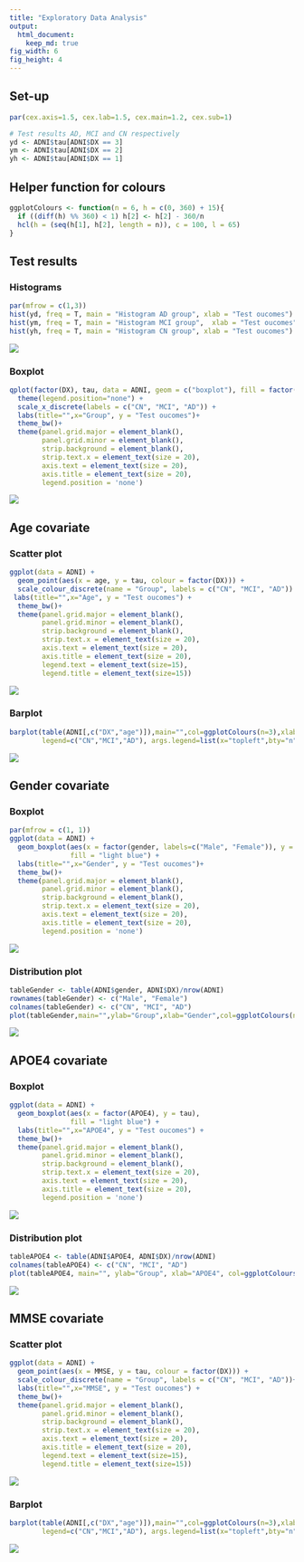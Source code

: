 ```yaml
---
title: "Exploratory Data Analysis"
output: 
  html_document:
    keep_md: true
fig_width: 6
fig_height: 4
---
```










## Set-up


```r
par(cex.axis=1.5, cex.lab=1.5, cex.main=1.2, cex.sub=1)
```


```r
# Test results AD, MCI and CN respectively
yd <- ADNI$tau[ADNI$DX == 3]
ym <- ADNI$tau[ADNI$DX == 2]
yh <- ADNI$tau[ADNI$DX == 1]
```

##  Helper function for colours


```r
ggplotColours <- function(n = 6, h = c(0, 360) + 15){
  if ((diff(h) %% 360) < 1) h[2] <- h[2] - 360/n
  hcl(h = (seq(h[1], h[2], length = n)), c = 100, l = 65)
}
```



## Test results

### Histograms


```r
par(mfrow = c(1,3))
hist(yd, freq = T, main = "Histogram AD group", xlab = "Test oucomes")
hist(ym, freq = T, main = "Histogram MCI group",  xlab = "Test oucomes")
hist(yh, freq = T, main = "Histogram CN group", xlab = "Test oucomes")
```

![](figures_EDA_files/figure-html/unnamed-chunk-4-1.png)<!-- -->

### Boxplot

```r
qplot(factor(DX), tau, data = ADNI, geom = c("boxplot"), fill = factor(DX)) +
  theme(legend.position="none") +
  scale_x_discrete(labels = c("CN", "MCI", "AD")) +
  labs(title="",x="Group", y = "Test oucomes")+
  theme_bw()+
  theme(panel.grid.major = element_blank(),
        panel.grid.minor = element_blank(),
        strip.background = element_blank(),
        strip.text.x = element_text(size = 20),
        axis.text = element_text(size = 20),
        axis.title = element_text(size = 20),
        legend.position = 'none')
```

![](figures_EDA_files/figure-html/unnamed-chunk-5-1.png)<!-- -->


## Age covariate

### Scatter plot


```r
ggplot(data = ADNI) +
  geom_point(aes(x = age, y = tau, colour = factor(DX))) +
  scale_colour_discrete(name = "Group", labels = c("CN", "MCI", "AD")) +
 labs(title="",x="Age", y = "Test oucomes") +
  theme_bw()+
  theme(panel.grid.major = element_blank(),
        panel.grid.minor = element_blank(),
        strip.background = element_blank(),
        strip.text.x = element_text(size = 20),
        axis.text = element_text(size = 20),
        axis.title = element_text(size = 20),
        legend.text = element_text(size=15),
        legend.title = element_text(size=15))
```

![](figures_EDA_files/figure-html/unnamed-chunk-6-1.png)<!-- -->

### Barplot


```r
barplot(table(ADNI[,c("DX","age")]),main="",col=ggplotColours(n=3),xlab="age", 
        legend=c("CN","MCI","AD"), args.legend=list(x="topleft",bty="n", title = "Group", cex = 1.5))
```

![](figures_EDA_files/figure-html/unnamed-chunk-7-1.png)<!-- -->


## Gender covariate

### Boxplot


```r
par(mfrow = c(1, 1))
ggplot(data = ADNI) +
  geom_boxplot(aes(x = factor(gender, labels=c("Male", "Female")), y = tau),  
               fill = "light blue") +
  labs(title="",x="Gender", y = "Test oucomes")+
  theme_bw()+
  theme(panel.grid.major = element_blank(),
        panel.grid.minor = element_blank(),
        strip.background = element_blank(),
        strip.text.x = element_text(size = 20),
        axis.text = element_text(size = 20),
        axis.title = element_text(size = 20),
        legend.position = 'none')
```

![](figures_EDA_files/figure-html/unnamed-chunk-8-1.png)<!-- -->

### Distribution plot


```r
tableGender <- table(ADNI$gender, ADNI$DX)/nrow(ADNI)
rownames(tableGender) <- c("Male", "Female")
colnames(tableGender) <- c("CN", "MCI", "AD")
plot(tableGender,main="",ylab="Group",xlab="Gender",col=ggplotColours(n=3), cex.axis=1.5, cex.lab = 1.5)
```

![](figures_EDA_files/figure-html/unnamed-chunk-9-1.png)<!-- -->




## APOE4 covariate

### Boxplot


```r
ggplot(data = ADNI) +
  geom_boxplot(aes(x = factor(APOE4), y = tau),  
               fill = "light blue") +
  labs(title="",x="APOE4", y = "Test oucomes") +
  theme_bw()+
  theme(panel.grid.major = element_blank(),
        panel.grid.minor = element_blank(),
        strip.background = element_blank(),
        strip.text.x = element_text(size = 20),
        axis.text = element_text(size = 20),
        axis.title = element_text(size = 20),
        legend.position = 'none')
```

![](figures_EDA_files/figure-html/unnamed-chunk-10-1.png)<!-- -->

### Distribution plot


```r
tableAPOE4 <- table(ADNI$APOE4, ADNI$DX)/nrow(ADNI)
colnames(tableAPOE4) <- c("CN", "MCI", "AD")
plot(tableAPOE4, main="", ylab="Group", xlab="APOE4", col=ggplotColours(n=3), cex.axis=1.5, cex.lab = 1.5)
```

![](figures_EDA_files/figure-html/unnamed-chunk-11-1.png)<!-- -->


## MMSE covariate

### Scatter plot


```r
ggplot(data = ADNI) +
  geom_point(aes(x = MMSE, y = tau, colour = factor(DX))) +
  scale_colour_discrete(name = "Group", labels = c("CN", "MCI", "AD"))+
  labs(title="",x="MMSE", y = "Test oucomes") + 
  theme_bw()+
  theme(panel.grid.major = element_blank(),
        panel.grid.minor = element_blank(),
        strip.background = element_blank(),
        strip.text.x = element_text(size = 20),
        axis.text = element_text(size = 20),
        axis.title = element_text(size = 20),
        legend.text = element_text(size=15),
        legend.title = element_text(size=15))
```

![](figures_EDA_files/figure-html/unnamed-chunk-12-1.png)<!-- -->

### Barplot


```r
barplot(table(ADNI[,c("DX","age")]),main="",col=ggplotColours(n=3),xlab="age", 
        legend=c("CN","MCI","AD"), args.legend=list(x="topleft",bty="n", title = "Group", cex = 1.5))
```

![](figures_EDA_files/figure-html/unnamed-chunk-13-1.png)<!-- -->


